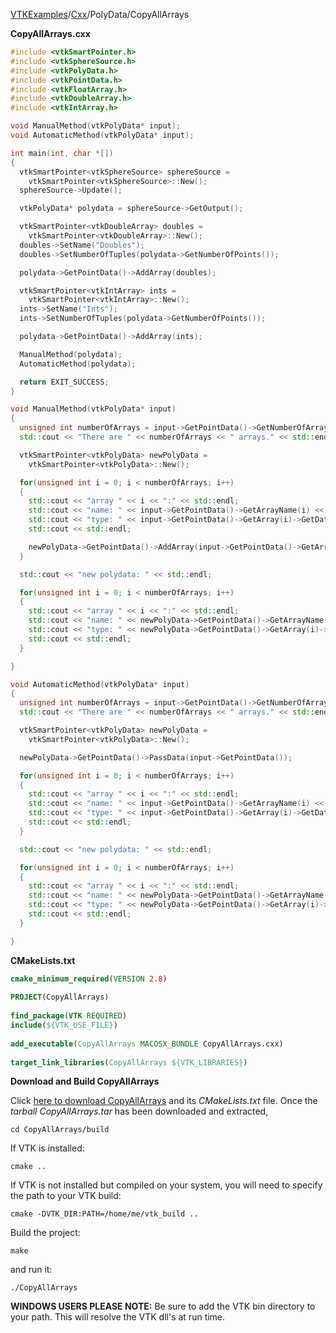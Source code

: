 [VTKExamples](Home)/[Cxx](Cxx)/PolyData/CopyAllArrays

**CopyAllArrays.cxx**
```c++
#include <vtkSmartPointer.h>
#include <vtkSphereSource.h>
#include <vtkPolyData.h>
#include <vtkPointData.h>
#include <vtkFloatArray.h>
#include <vtkDoubleArray.h>
#include <vtkIntArray.h>

void ManualMethod(vtkPolyData* input);
void AutomaticMethod(vtkPolyData* input);

int main(int, char *[])
{
  vtkSmartPointer<vtkSphereSource> sphereSource =
    vtkSmartPointer<vtkSphereSource>::New();
  sphereSource->Update();

  vtkPolyData* polydata = sphereSource->GetOutput();

  vtkSmartPointer<vtkDoubleArray> doubles =
    vtkSmartPointer<vtkDoubleArray>::New();
  doubles->SetName("Doubles");
  doubles->SetNumberOfTuples(polydata->GetNumberOfPoints());

  polydata->GetPointData()->AddArray(doubles);

  vtkSmartPointer<vtkIntArray> ints =
    vtkSmartPointer<vtkIntArray>::New();
  ints->SetName("Ints");
  ints->SetNumberOfTuples(polydata->GetNumberOfPoints());

  polydata->GetPointData()->AddArray(ints);

  ManualMethod(polydata);
  AutomaticMethod(polydata);

  return EXIT_SUCCESS;
}

void ManualMethod(vtkPolyData* input)
{
  unsigned int numberOfArrays = input->GetPointData()->GetNumberOfArrays();
  std::cout << "There are " << numberOfArrays << " arrays." << std::endl;

  vtkSmartPointer<vtkPolyData> newPolyData =
    vtkSmartPointer<vtkPolyData>::New();

  for(unsigned int i = 0; i < numberOfArrays; i++)
  {
    std::cout << "array " << i << ":" << std::endl;
    std::cout << "name: " << input->GetPointData()->GetArrayName(i) << std::endl;
    std::cout << "type: " << input->GetPointData()->GetArray(i)->GetDataType() << std::endl;
    std::cout << std::endl;

    newPolyData->GetPointData()->AddArray(input->GetPointData()->GetArray(i));
  }

  std::cout << "new polydata: " << std::endl;

  for(unsigned int i = 0; i < numberOfArrays; i++)
  {
    std::cout << "array " << i << ":" << std::endl;
    std::cout << "name: " << newPolyData->GetPointData()->GetArrayName(i) << std::endl;
    std::cout << "type: " << newPolyData->GetPointData()->GetArray(i)->GetDataType() << std::endl;
    std::cout << std::endl;
  }

}

void AutomaticMethod(vtkPolyData* input)
{
  unsigned int numberOfArrays = input->GetPointData()->GetNumberOfArrays();
  std::cout << "There are " << numberOfArrays << " arrays." << std::endl;

  vtkSmartPointer<vtkPolyData> newPolyData =
    vtkSmartPointer<vtkPolyData>::New();

  newPolyData->GetPointData()->PassData(input->GetPointData());

  for(unsigned int i = 0; i < numberOfArrays; i++)
  {
    std::cout << "array " << i << ":" << std::endl;
    std::cout << "name: " << input->GetPointData()->GetArrayName(i) << std::endl;
    std::cout << "type: " << input->GetPointData()->GetArray(i)->GetDataType() << std::endl;
    std::cout << std::endl;
  }

  std::cout << "new polydata: " << std::endl;

  for(unsigned int i = 0; i < numberOfArrays; i++)
  {
    std::cout << "array " << i << ":" << std::endl;
    std::cout << "name: " << newPolyData->GetPointData()->GetArrayName(i) << std::endl;
    std::cout << "type: " << newPolyData->GetPointData()->GetArray(i)->GetDataType() << std::endl;
    std::cout << std::endl;
  }

}
```
**CMakeLists.txt**
```cmake
cmake_minimum_required(VERSION 2.8)
 
PROJECT(CopyAllArrays)
 
find_package(VTK REQUIRED)
include(${VTK_USE_FILE})
 
add_executable(CopyAllArrays MACOSX_BUNDLE CopyAllArrays.cxx)
 
target_link_libraries(CopyAllArrays ${VTK_LIBRARIES})
```

**Download and Build CopyAllArrays**

Click [here to download CopyAllArrays](https://github.com/lorensen/VTKWikiExamplesTarballs/raw/master/CopyAllArrays.tar) and its *CMakeLists.txt* file.
Once the *tarball CopyAllArrays.tar* has been downloaded and extracted,
```
cd CopyAllArrays/build 
```
If VTK is installed:
```
cmake ..
```
If VTK is not installed but compiled on your system, you will need to specify the path to your VTK build:
```
cmake -DVTK_DIR:PATH=/home/me/vtk_build ..
```
Build the project:
```
make
```
and run it:
```
./CopyAllArrays
```
**WINDOWS USERS PLEASE NOTE:** Be sure to add the VTK bin directory to your path. This will resolve the VTK dll's at run time.

